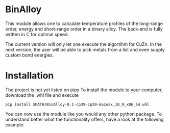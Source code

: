 # BinAlloy 

This module allows one to calculate temperature profiles of the long-range order, energy and short-range order in a binary alloy. The back-end is fully written in C for optimal speed.

The current version will only let one execute the algortihm for CuZn.
In the next version, the user will be able to pick metals from a list and even supply custom bond energies.

# Installation
The project is not yet listed on pipy
To install the module to your computer, download the .whl file and execute
```
pip install $PATH/BinAlloy-0.1-cp39-cp39-macosx_10_9_x86_64.whl
```

You can now use the module like you would any other python package.
To understand better what the functionality offers, have a look at the following example:


